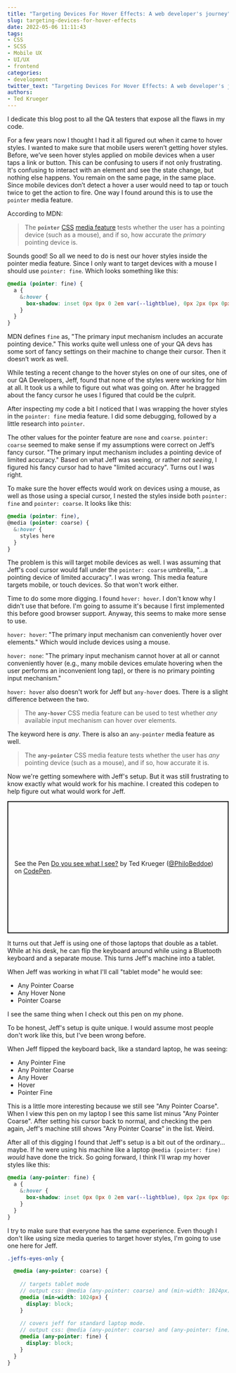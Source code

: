 ```yaml
---
title: "Targeting Devices For Hover Effects: A web developer's journey"
slug: targeting-devices-for-hover-effects
date: 2022-05-06 11:11:43
tags:
- CSS
- SCSS
- Mobile UX
- UI/UX
- frontend
categories:
- development
twitter_text: "Targeting Devices For Hover Effects: A web developer's journey"
authors: 
- Ted Krueger
---
```


I dedicate this blog post to all the QA testers that expose all the flaws in my code.

For a few years now I thought I had it all figured out when it came to hover styles. I wanted to make sure that mobile users weren’t getting hover styles. Before, we’ve seen hover styles applied on mobile devices when a user taps a link or button. This can be confusing to users if not only frustrating. It's confusing to interact with an element and see the state change, but nothing else happens. You remain on the same page, in the same place. Since mobile devices don’t detect a hover a user would need to tap or touch twice to get the action to fire. One way I found around this is to use the `pointer` media feature.

According to MDN:  
> The **`pointer`**  [CSS](https://developer.mozilla.org/en-US/docs/Web/CSS)  [media feature](https://developer.mozilla.org/en-US/docs/Web/CSS/Media_Queries/Using_media_queries#media_features) tests whether the user has a pointing device (such as a mouse), and if so, how accurate the _primary_ pointing device is.

Sounds good! So all we need to do is nest our hover styles inside the pointer media feature. Since I only want to target devices with a mouse I should use `pointer: fine`.  Which looks something like this:
  
```scss
@media (pointer: fine) {  
  a {
    &:hover {
      box-shadow: inset 0px 0px 0 2em var(--lightblue), 0px 2px 0px 0px var(--med-blue);
    }
  }
}

```

MDN defines `fine` as, "The primary input mechanism includes an accurate pointing device." This works quite well unless one of your QA devs has some sort of fancy settings on their machine to change their cursor. Then it doesn’t work as well.

While testing a recent change to the hover styles on one of our sites, one of our QA Developers, Jeff, found that none of the styles were working for him at all. It took us a while to figure out what was going on. After he bragged about the fancy cursor he uses I figured that could be the culprit.

After inspecting my code a bit I noticed that I was wrapping the hover styles in the `pointer: fine` media feature. I did some debugging, followed by a little research into `pointer`.

The other values for the pointer feature are `none` and `coarse`. `pointer: coarse` seemed to make sense if my assumptions were correct on Jeff’s fancy cursor. "The primary input mechanism includes a pointing device of limited accuracy." Based on what Jeff was seeing, or rather _not seeing_, I figured his fancy cursor had to have "limited accuracy". Turns out I was right.

To make sure the hover effects would work on devices using a mouse, as well as those using a special cursor, I nested the styles inside both `pointer: fine` and `pointer: coarse`. It looks like this:

```scss
@media (pointer: fine), 
@media (pointer: coarse) {
  &:hover {
    styles here
  }
}
```

The problem is this will target mobile devices as well. I was assuming that Jeff's cool cursor would fall under the `pointer: coarse` umbrella, "...a pointing device of limited accuracy". I was wrong. This media feature targets mobile, or touch devices. So that won't work either.

Time to do some more digging. I found `hover: hover`. I don't know why I didn't use that before. I'm going to assume it's because I first implemented this before good browser support. Anyway, this seems to make more sense to use.

`hover: hover`: "The primary input mechanism can conveniently hover over elements." Which would include devices using a mouse.

`hover: none`: "The primary input mechanism cannot hover at all or cannot conveniently hover (e.g., many mobile devices emulate hovering when the user performs an inconvenient long tap), or there is no primary pointing input mechanism."

`hover: hover` also doesn't work for Jeff but `any-hover` does. There is a slight difference between the two.

> The **`any-hover`** CSS media feature can be used to test whether _any_ available input mechanism can hover over elements.

The keyword here is _any_. There is also an `any-pointer` media feature as well.

> The **`any-pointer`** CSS media feature tests whether the user has _any_ pointing device (such as a mouse), and if so, how accurate it is.

Now we're getting somewhere with Jeff's setup. But it was still frustrating to know exactly what would work for his machine. I created this codepen to help figure out what would work for Jeff.

<p class="codepen" data-height="300" data-default-tab="result" data-slug-hash="GRQpYWR" data-user="PhiloBeddoe" style="height: 300px; box-sizing: border-box; display: flex; align-items: center; justify-content: center; border: 2px solid; margin: 1em 0; padding: 1em;">
  <span>See the Pen <a href="https://codepen.io/PhiloBeddoe/pen/GRQpYWR">
  Do you see what I see?</a> by Ted Krueger (<a href="https://codepen.io/PhiloBeddoe">@PhiloBeddoe</a>)
  on <a href="https://codepen.io">CodePen</a>.</span>
</p>
<script async src="https://cpwebassets.codepen.io/assets/embed/ei.js"></script>

It turns out that Jeff is using one of those laptops that double as a tablet. While at his desk, he can flip the keyboard around while using a Bluetooth keyboard and a separate mouse. This turns Jeff's machine into a tablet.

When Jeff was working in what I'll call "tablet mode" he would see:
 
- Any Pointer Coarse
- Any Hover None
- Pointer Coarse

I see the same thing when I check out this pen on my phone.

To be honest, Jeff's setup is quite unique. I would assume most people don't work like this, but I've been wrong before.

When Jeff flipped the keyboard back, like a standard laptop, he was seeing:

- Any Pointer Fine
- Any Pointer Coarse
- Any Hover
- Hover
- Pointer Fine

This is a little more interesting because we still see "Any Pointer Coarse". When I view this pen on my laptop I see this same list minus "Any Pointer Coarse". After setting his cursor back to normal, and checking the pen again, Jeff's machine still shows "Any Pointer Coarse" in the list. Weird.

After all of this digging I found that Jeff's setup is a bit out of the ordinary... maybe. If he were using his machine like a laptop `@media (pointer: fine)` _would_ have done the trick. So going forward, I think I'll wrap my hover styles like this:

```scss
@media (any-pointer: fine) {
  a {
    &:hover {
      box-shadow: inset 0px 0px 0 2em var(--lightblue), 0px 2px 0px 0px var(--med-blue);
    }
  }
}
```

I try to make sure that everyone has the same experience. Even though I don't like using size media queries to target hover styles, I'm going to use one here for Jeff.

```scss
.jeffs-eyes-only {

  @media (any-pointer: coarse) {
    
    // targets tablet mode
    // output css: @media (any-pointer: coarse) and (min-width: 1024px)
    @media (min-width: 1024px) {
      display: block;
    }
    
    // covers jeff for standard laptop mode.
    // output css: @media (any-pointer: coarse) and (any-pointer: fine)
    @media (any-pointer: fine) {
      display: block;
    }
  }
}
```
